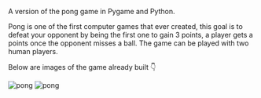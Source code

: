 A version of the pong game in Pygame and Python.

Pong is one of the first computer games that ever created, this goal is to defeat your opponent by being the first one to gain 3 points, a player gets a points once the opponent misses a ball.
The game can be played with two human players.

Below are images of the game already built 👇

<image src=" " alt="pong">
  
<image scr=" " alt="pong">

